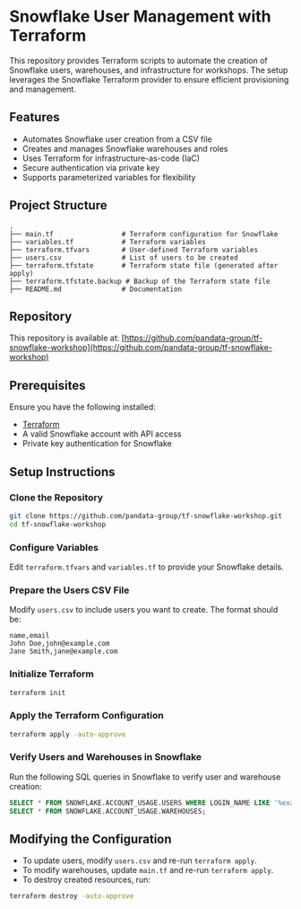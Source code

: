 # Snowflake User Management with Terraform

This repository provides Terraform scripts to automate the creation of Snowflake users, warehouses, and infrastructure for workshops. The setup leverages the Snowflake Terraform provider to ensure efficient provisioning and management.

## Features
- Automates Snowflake user creation from a CSV file
- Creates and manages Snowflake warehouses and roles
- Uses Terraform for infrastructure-as-code (IaC)
- Secure authentication via private key
- Supports parameterized variables for flexibility

## Project Structure
```
.
├── main.tf                 # Terraform configuration for Snowflake
├── variables.tf            # Terraform variables
├── terraform.tfvars        # User-defined Terraform variables
├── users.csv               # List of users to be created
├── terraform.tfstate       # Terraform state file (generated after apply)
├── terraform.tfstate.backup # Backup of the Terraform state file
├── README.md               # Documentation
```

## Repository
This repository is available at:
[https://github.com/pandata-group/tf-snowflake-workshop](https://github.com/pandata-group/tf-snowflake-workshop)

## Prerequisites
Ensure you have the following installed:
- [Terraform](https://developer.hashicorp.com/terraform/downloads)
- A valid Snowflake account with API access
- Private key authentication for Snowflake

## Setup Instructions

### Clone the Repository
```sh
git clone https://github.com/pandata-group/tf-snowflake-workshop.git
cd tf-snowflake-workshop
```

### Configure Variables
Edit `terraform.tfvars` and `variables.tf` to provide your Snowflake details.

### Prepare the Users CSV File
Modify `users.csv` to include users you want to create. The format should be:
```csv
name,email
John Doe,john@example.com
Jane Smith,jane@example.com
```

### Initialize Terraform
```sh
terraform init
```

### Apply the Terraform Configuration
```sh
terraform apply -auto-approve
```

### Verify Users and Warehouses in Snowflake
Run the following SQL queries in Snowflake to verify user and warehouse creation:
```sql
SELECT * FROM SNOWFLAKE.ACCOUNT_USAGE.USERS WHERE LOGIN_NAME LIKE '%example.com%';
SELECT * FROM SNOWFLAKE.ACCOUNT_USAGE.WAREHOUSES;
```

## Modifying the Configuration
- To update users, modify `users.csv` and re-run `terraform apply`.
- To modify warehouses, update `main.tf` and re-run `terraform apply`.
- To destroy created resources, run:
```sh
terraform destroy -auto-approve
```